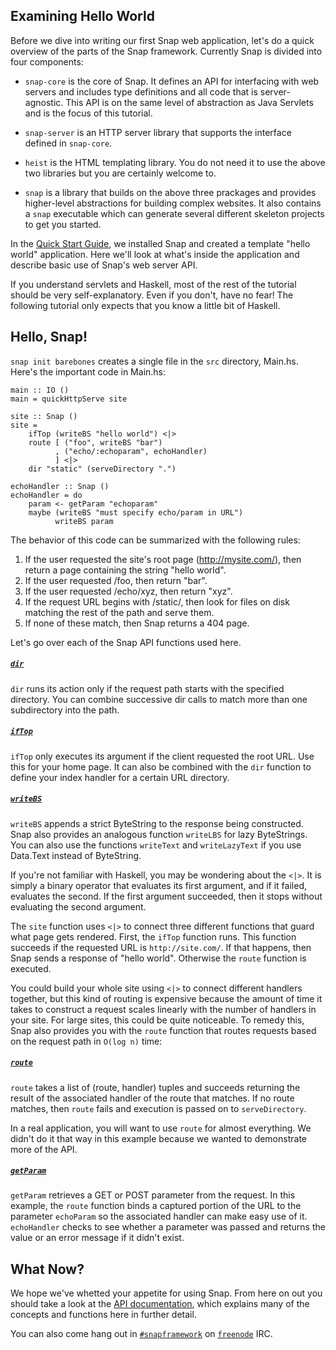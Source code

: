 ## Examining Hello World

Before we dive into writing our first Snap web application, let's do a quick
overview of the parts of the Snap framework. Currently Snap is divided into
four components:

  - `snap-core` is the core of Snap.  It defines an API for interfacing with
  web servers and includes type definitions and all code that is
  server-agnostic.  This API is on the same level of abstraction as Java
  Servlets and is the focus of this tutorial.

  - `snap-server` is an HTTP server library that supports the interface
  defined in `snap-core`.

  - `heist` is the HTML templating library. You do not need it to use the
  above two libraries but you are certainly welcome to.

  - `snap` is a library that builds on the above three prackages and provides
  higher-level abstractions for building complex websites.  It also contains
  a `snap` executable which can generate several different skeleton projects
  to get you started.

In the [Quick Start Guide](/docs/quickstart), we installed Snap and created a
template "hello world" application.  Here we'll look at what's inside the
application and describe basic use of Snap's web server API.

If you understand servlets and Haskell, most of the rest of the tutorial
should be very self-explanatory. Even if you don't, have no fear!  The
following tutorial only expects that you know a little bit of Haskell.

## Hello, Snap!

`snap init barebones` creates a single file in the `src` directory, Main.hs.
Here's the important code in Main.hs:

~~~~~~ {.haskell}
main :: IO ()
main = quickHttpServe site

site :: Snap ()
site =
    ifTop (writeBS "hello world") <|>
    route [ ("foo", writeBS "bar")
          , ("echo/:echoparam", echoHandler)
          ] <|>
    dir "static" (serveDirectory ".")

echoHandler :: Snap ()
echoHandler = do
    param <- getParam "echoparam"
    maybe (writeBS "must specify echo/param in URL")
          writeBS param
~~~~~~

The behavior of this code can be summarized with the following rules:

1. If the user requested the site's root page (http://mysite.com/), then
return a page containing the string "hello world".
2. If the user requested /foo, then return "bar".
3. If the user requested /echo/xyz, then return "xyz".
4. If the request URL begins with /static/, then look for files on disk
matching the rest of the path and serve them.
5. If none of these match, then Snap returns a 404 page.

Let's go over each of the Snap API functions used here.

##### [`dir`](http://hackage.haskell.org/packages/archive/snap-core/0.8.0/doc/html/Snap-Core.html#v:dir)

`dir` runs its action only if the request path starts with the specified
directory.  You can combine successive dir calls to match more than one
subdirectory into the path.

##### [`ifTop`](http://hackage.haskell.org/packages/archive/snap-core/0.8.0/doc/html/Snap-Core.html#v:ifTop)

`ifTop` only executes its argument if the client requested the root URL.  Use
this for your home page.  It can also be combined with the `dir` function to
define your index handler for a certain URL directory.

##### [`writeBS`](http://hackage.haskell.org/packages/archive/snap-core/0.8.0/doc/html/Snap-Core.html#v:writeBS)

`writeBS` appends a strict ByteString to the response being constructed.  Snap
also provides an analogous function `writeLBS` for lazy ByteStrings.  You can
also use the functions `writeText` and `writeLazyText` if you use Data.Text
instead of ByteString.

If you're not familiar with Haskell, you may be wondering about the `<|>`.  It
is simply a binary operator that evaluates its first argument, and if it
failed, evaluates the second.  If the first argument succeeded, then it stops
without evaluating the second argument.

The `site` function uses `<|>` to connect three different functions that guard
what page gets rendered.  First, the `ifTop` function runs.  This function
succeeds if the requested URL is `http://site.com/`.  If that happens, then
Snap sends a response of "hello world".  Otherwise the `route` function is
executed.

You could build your whole site using `<|>` to connect different handlers
together, but this kind of routing is expensive because the amount of time it
takes to construct a request scales linearly with the number of handlers in
your site.  For large sites, this could be quite noticeable.  To remedy this,
Snap also provides you with the `route` function that routes requests based on the
request path in `O(log n)` time:

##### [`route`](http://hackage.haskell.org/packages/archive/snap-core/0.8.0/doc/html/Snap-Core.html#v:route)

`route` takes a list of (route, handler) tuples and succeeds returning the
result of the associated handler of the route that matches.  If no route
matches, then `route` fails and execution is passed on to `serveDirectory`.  

In a real application, you will want to use `route` for almost everything.
We didn't do it that way in this example because we wanted to demonstrate
more of the API.

##### [`getParam`](http://hackage.haskell.org/packages/archive/snap-core/0.8.0/doc/html/Snap-Core.html#v:getParam)

`getParam` retrieves a GET or POST parameter from the request.  In this
example, the `route` function binds a captured portion of the URL to the
parameter `echoParam` so the associated handler can make easy use of it. 
`echoHandler` checks to see whether a parameter was passed and returns the
value or an error message if it didn't exist.


## What Now?

We hope we've whetted your appetite for using Snap. From here on out you should
take a look at the [API
documentation](http://hackage.haskell.org/package/snap-core),
which explains many of the concepts and functions here in further detail.

You can also come hang out in
[`#snapframework`](http://webchat.freenode.net/?channels=snapframework&uio=d4)
on [`freenode`](http://freenode.net/) IRC.
